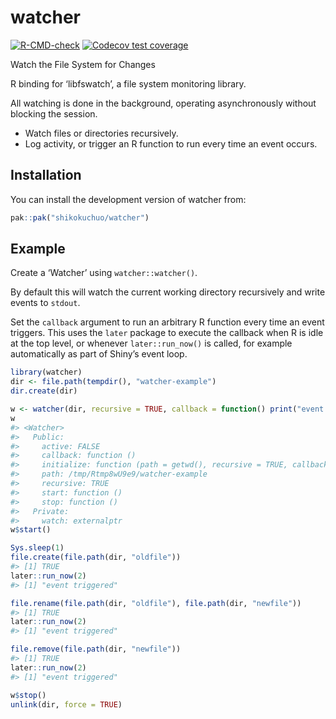 
<!-- README.md is generated from README.Rmd. Please edit that file -->

# watcher

<!-- badges: start -->

[![R-CMD-check](https://github.com/shikokuchuo/watcher/actions/workflows/R-CMD-check.yaml/badge.svg)](https://github.com/shikokuchuo/watcher/actions/workflows/R-CMD-check.yaml)
[![Codecov test
coverage](https://codecov.io/gh/shikokuchuo/watcher/graph/badge.svg)](https://app.codecov.io/gh/shikokuchuo/watcher)
<!-- badges: end -->

Watch the File System for Changes

R binding for ‘libfswatch’, a file system monitoring library.

All watching is done in the background, operating asynchronously without
blocking the session.

- Watch files or directories recursively.
- Log activity, or trigger an R function to run every time an event
  occurs.

## Installation

You can install the development version of watcher from:

``` r
pak::pak("shikokuchuo/watcher")
```

## Example

Create a ‘Watcher’ using `watcher::watcher()`.

By default this will watch the current working directory recursively and
write events to `stdout`.

Set the `callback` argument to run an arbitrary R function every time an
event triggers. This uses the `later` package to execute the callback
when R is idle at the top level, or whenever `later::run_now()` is
called, for example automatically as part of Shiny’s event loop.

``` r
library(watcher)
dir <- file.path(tempdir(), "watcher-example")
dir.create(dir)

w <- watcher(dir, recursive = TRUE, callback = function() print("event triggered"))
w
#> <Watcher>
#>   Public:
#>     active: FALSE
#>     callback: function () 
#>     initialize: function (path = getwd(), recursive = TRUE, callback = NULL) 
#>     path: /tmp/Rtmp8wU9e9/watcher-example
#>     recursive: TRUE
#>     start: function () 
#>     stop: function () 
#>   Private:
#>     watch: externalptr
w$start()

Sys.sleep(1)
file.create(file.path(dir, "oldfile"))
#> [1] TRUE
later::run_now(2)
#> [1] "event triggered"

file.rename(file.path(dir, "oldfile"), file.path(dir, "newfile"))
#> [1] TRUE
later::run_now(2)
#> [1] "event triggered"

file.remove(file.path(dir, "newfile"))
#> [1] TRUE
later::run_now(2)
#> [1] "event triggered"

w$stop()
unlink(dir, force = TRUE)
```
